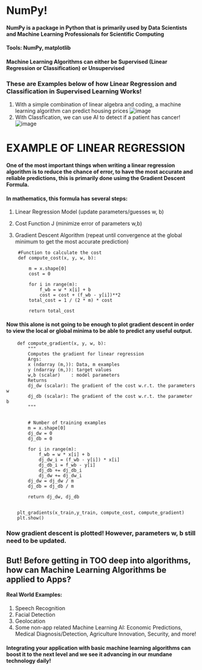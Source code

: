 # NumPy!

#### NumPy is a package in Python that is primarily used by Data Scientists and Machine Learning Professionals for Scientific Computing

#### Tools: NumPy, matplotlib
#### Machine Learning Algorithms can either be Supervised (Linear Regression or Classification) or Unsupervised

### These are Examples below of how Linear Regression and Classification in Supervised Learning Works!

1. With a simple combination of linear algebra and coding, a machine learning algorithm can predict housing prices
  ![image](https://i.imgur.com/7IGaWVs.jpg)
2. With Classfication, we can use AI to detect if a patient has cancer!
  ![image](https://i.imgur.com/ljZgdpo.jpg)

# EXAMPLE OF LINEAR REGRESSION
#### One of the most important things when writing a linear regression algorithm is to reduce the chance of error, to have the most accurate and reliable predictions, this is primarily done usimg the Gradient Descent Formula.
#### In mathematics, this formula has several steps:
1. Linear Regression Model (update parameters/guesses w, b)
2. Cost Function J (minimize error of parameters w,b)
3. Gradient Descent Algorithm (repeat until convergence at the global minimum to get the most accurate prediction)

        #Function to calculate the cost
        def compute_cost(x, y, w, b):
        
            m = x.shape[0] 
            cost = 0
            
            for i in range(m):
                f_wb = w * x[i] + b
                cost = cost + (f_wb - y[i])**2
            total_cost = 1 / (2 * m) * cost

            return total_cost

#### Now this alone is not going to be enough to plot gradient descent in order to view the local or global minima to be able to predict any useful output.

        def compute_gradient(x, y, w, b): 
            """
            Computes the gradient for linear regression 
            Args:
            x (ndarray (m,)): Data, m examples 
            y (ndarray (m,)): target values
            w,b (scalar)    : model parameters  
            Returns
            dj_dw (scalar): The gradient of the cost w.r.t. the parameters w
            dj_db (scalar): The gradient of the cost w.r.t. the parameter b     
            """

            
            # Number of training examples
            m = x.shape[0]    
            dj_dw = 0
            dj_db = 0
            
            for i in range(m):  
                f_wb = w * x[i] + b 
                dj_dw_i = (f_wb - y[i]) * x[i] 
                dj_db_i = f_wb - y[i] 
                dj_db += dj_db_i
                dj_dw += dj_dw_i 
            dj_dw = dj_dw / m 
            dj_db = dj_db / m 
                
            return dj_dw, dj_db


        plt_gradients(x_train,y_train, compute_cost, compute_gradient)
        plt.show()

### Now gradient descent is plotted! However, parameters w, b still need to be updated.

## But! Before getting in TOO deep into algorithms, how can Machine Learning Algorithms be applied to Apps?
#### Real World Examples:
1. Speech Recognition
2. Facial Detection
3. Geolocation
4. Some non-app related Machine Learning AI: Economic Predictions, Medical Diagnosis/Detection, Agriculture Innovation, Security, and more!

#### Integrating your application with basic machine learning algorithms can boost it to the next level and we see it advancing in our mundane technology daily!

